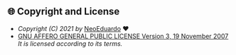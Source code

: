 ## 🌐 Copyright and License

* *Copyright (C) 2021 by* [NeoEduardo](https://github.com/neoeduardo) ❤️️
* [GNU AFFERO GENERAL PUBLIC LICENSE Version 3, 19 November 2007](https://github.com/NeoEduardo/neoeduardo.github.io/blob/main/LICENSE) *It is licensed according to its terms.*
